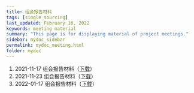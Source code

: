 ```yaml
---
title: 组会报告材料
tags: [single_sourcing]
last_updated: February 16, 2022
keywords: meeting material
summary: "This page is for displaying material of project meetings."
sidebar: mydoc_sidebar
permalink: mydoc_meeting.html
folder: mydoc
---
```


1. 2021-11-17 组会报告材料（[下载](pdf/组会报告20211117.pptx)）
2. 2021-11-23 组会报告材料（[下载](pdf/组会报告20211123.pptx)）
3. 2022-01-17 组会报告材料（[下载](pdf/组会报告20220117.html)）

